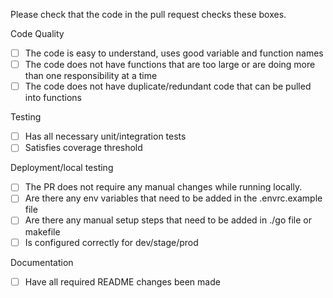 Please check that the code in the pull request checks these boxes.

Code Quality 
- [ ] The code is easy to understand, uses good variable and function names
- [ ] The code does not have functions that are too large or are doing more than one responsibility at a time
- [ ] The code does not have duplicate/redundant code that can be pulled into functions

Testing
- [ ] Has all necessary unit/integration tests 
- [ ] Satisfies coverage threshold

Deployment/local testing
- [ ] The PR does not require any manual changes while running locally.
- [ ] Are there any env variables that need to be added in the .envrc.example file
- [ ] Are there any manual setup steps that need to be added in ./go file or makefile
- [ ] Is configured correctly for dev/stage/prod

Documentation
- [ ] Have all required README changes been made
